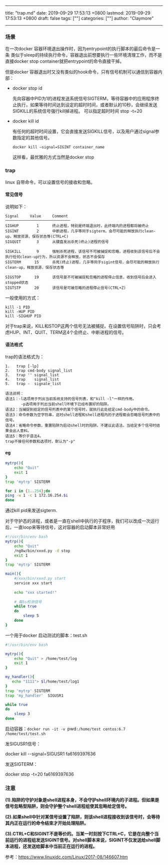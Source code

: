 
---
title: "trap.md"
date: 2019-09-29 17:53:13 +0800
lastmod: 2019-09-29 17:53:13 +0800
draft: false
tags: [""]
categories: [""]
author: "Claymore"

---
### 场景

在一次docker 容器环境退出操作时，因为entrypoint的执行脚本的最后命令是一条 类似于sleep的持续执行命令，容器退出前想要执行一些环境清理工作，而不是直接docker stop container就把entrypoint的命令直接干掉。

但是docker 容器退出时又没有类似的hook命令，只有信号机制可以通信到容器内部：

* docker stop id  

  先向容器中PID为1的进程发送系统信号SIGTERM，等待容器中的应用程序终止执行，如果等待时间达到设定的超时时间，或者默认的10秒，会继续发送SIGKILL的系统信号强行kill掉进程。 可以指定超时时间 stop -t=20

* docker kill  id

  有任何的超时时间设置，它会直接发送SIGKILL信号，以及用户通过signal参数指定的其他信号。

  `docker kill –signal=SIGINT container_name`

  这样看，最优雅的方式当然是docker stop



### trap

linux 自带命令，可以设置信号的接收和忽略。



#### 常见信号

说明如下：

```
Signal     Value     Comment
─────────────────────────────
SIGHUP        1      终止进程，特别是终端退出时，此终端内的进程都将被终止
SIGINT        2      中断进程，几乎等同于sigterm，会尽可能的释放执行clean-up，释放资源，保存状态等(CTRL+C)
SIGQUIT       3      从键盘发出杀死(终止)进程的信号
 
SIGKILL       9      强制杀死进程，该信号不可被捕捉和忽略，进程收到该信号后不会执行任何clean-up行为，所以资源不会释放，状态不会保存
SIGTERM      15      杀死(终止)进程，几乎等同于sigint信号，会尽可能的释放执行clean-up，释放资源，保存状态等
 
SIGSTOP      19      该信号是不可被捕捉和忽略的进程停止信息，收到信号后会进入stopped状态
SIGTSTP      20      该信号是可被忽略的进程停止信号(CTRL+Z)
```

一般使用的方式：

```
kill -1 PID
kill -HUP PID
kill -SIGHUP PID
```



对于trap来说，KILL和STOP这两个信号无法被捕捉。在设置信号陷阱时，只会考虑HUP、INT、QUIT、TERM这4个会终止、中断进程的信号。



#### 语法格式

trap的语法格式为：

```
1.   trap [-lp]
2.   trap cmd-body signal_list
3.   trap '' signal_list
4.   trap    signal_list
5.   trap -  signale_list
 
语法说明：
语法1：-l选项用于列出当前系统支持的信号列表，和"kill -l"一样的作用。
       -p选项用于列出当前shell环境下已经布置好的陷阱。
语法2：当捕捉到给定的信号列表中的某个信号时，就执行此处给定cmd-body中的命令。
语法3：命令参数为空字符串，这时shell进程和shell进程内的子进程都会忽略信号列表中的信号。
语法4：省略命令参数，重置陷阱为启动shell时的陷阱。不建议此语法，当给定多个信号时结果会出人意料。
语法5：等价于语法4。
trap不接任何参数和选项时，默认为"-p"
```



#### eg

```sh
mytrp(){
    echo "Quit"
    exit 1
}
trap 'mytrp' SIGTERM

for i in {1..254};do
ping -w 1 -c 1 172.16.254.$i
done
```

通过kill pid来发送sigterm.

对于守护态的进程，或者是一直在shell中执行的子程序，我们可以改成一次运行后，一直loop来等待信号，这对容器的启动脚本非常好用

```sh
#!/usr/bin/env bash
mytrp(){
    echo "Quit"
    /ng8w/bin/xxxd.py -d stop   
    exit 1
}
trap 'mytrp' SIGTERM

main(){
    #/xxx/bin/xxxd.py start
    service xxx start
    
    echo "xxx started!"
    
    # 每5s检测信号
    while true
    do
        sleep 5
    done
}
```



一个用于docker 启动测试的脚本：test.sh

```sh
#!/usr/bin/env bash

mytrp(){
    echo "Quit" > /home/test/log
    exit 1
}

my_handler(){
   echo "1111"> $l/home/test/log1
}
trap 'mytrp' SIGTERM
trap 'my_handler'  SIGUSR1

while true
do
    sleep 3
done
```

启动容器：`docker run -it -v `pwd`:/home/test centos:6.7 /home/test/test.sh`

发SIGUSR1信号：

docker kill --signal=SIGUSR1 fa6169397636

发送SIGTERM：

docker stop -t=20 fa6169397636



### 注意

**(1).陷阱的守护对象是shell进程本身，不会守护shell环境内的子进程。但如果是信号忽略型陷阱，则会守护整个shell进程组使其忽略给定信号。**

**(2).如果shell中针对某信号设置了陷阱，则该shell进程接收到该信号时，会等待其内正在运行的命令结束才开始处理陷阱。**

**(3).CTRL+C和SIGINT不是等价的。当某一时刻按下CTRL+C，它是在向整个当前运行的进程组发送SIGINT信号。对shell脚本来说，SIGINT不仅发送给shell脚本进程，还发送给脚本中当前正在运行的进程。**



参考：https://www.linuxidc.com/Linux/2017-08/146607.htm